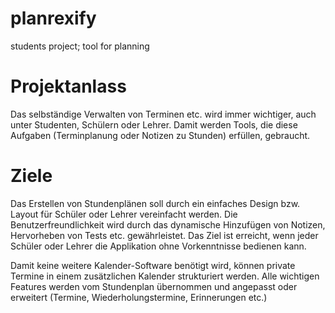 # planrexify
students project; tool for planning

# Projektanlass
Das selbständige Verwalten von Terminen etc. wird immer wichtiger, auch unter Studenten, Schülern oder Lehrer. Damit werden Tools, die diese Aufgaben (Terminplanung oder Notizen zu Stunden) erfüllen, gebraucht.

# Ziele
Das Erstellen von Stundenplänen soll durch ein einfaches Design bzw. Layout für Schüler oder Lehrer vereinfacht werden. Die Benutzerfreundlichkeit wird durch das dynamische Hinzufügen von Notizen, Hervorheben von Tests etc. gewährleistet. Das Ziel ist erreicht, wenn jeder Schüler oder Lehrer die Applikation ohne Vorkenntnisse bedienen kann.

Damit keine weitere Kalender-Software benötigt wird, können private Termine in einem zusätzlichen Kalender strukturiert werden. Alle wichtigen Features werden vom Stundenplan übernommen und angepasst oder erweitert (Termine, Wiederholungstermine, Erinnerungen etc.)
